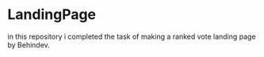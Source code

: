 # LandingPage
in this repository i completed the task of making a ranked vote landing page by Behindev.
